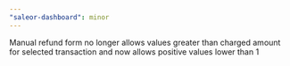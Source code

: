 ```yaml
---
"saleor-dashboard": minor
---
```


Manual refund form no longer allows values greater than charged amount for selected transaction and now allows positive values lower than 1
